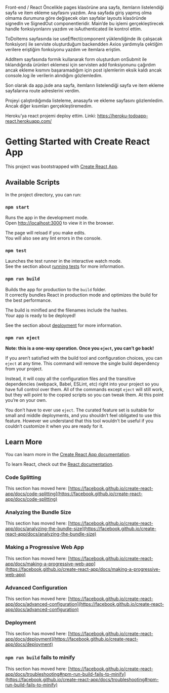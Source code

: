 Front-end / React
Öncelikle pages klasörüne ana sayfa, itemların listelendiği sayfa ve item ekleme sayfasını yazdım. Ana sayfada giriş yapmış olma olmama durumuna göre değişecek olan sayfalar layouts klasöründe signedIn ve SignedOut componentleridir. Main’de bu işlemi gerçekleştirecek handle fonksiyonlarını yazdım ve isAuthenticated ile kontrol ettim. 

ToDoItems sayfasında ise useEffect(component yüklendiğinde ilk çalışacak fonksiyon) ile serviste oluşturduğum backendden Axios yardımıyla çektiğim verilere eriştiğim fonksiyonu yazdım ve itemlara eriştim. 

AddItem sayfasında formik kullanarak form oluşturdum onSubmit ile tıklandığında ürünleri eklemesi için servisten add fonksiyonunu çağırdım ancak ekleme kısmını başaramadığım için post işlemlerim eksik kaldı ancak console.log ile verilerin alındığını gözlemledim.

Son olarak da app.jsde  ana sayfa, itemların listelendiği sayfa ve item ekleme sayfalarına route adreslerini verdim. 

Projeyi çalıştırdığımda listeleme, anasayfa ve ekleme sayfasını gözlemledim. Ancak diğer kısımları gerçekleştiremedim. 

Heroku’ya react projemi deploy ettim. Linki: https://heroku-todoapp-react.herokuapp.com/ 


# Getting Started with Create React App

This project was bootstrapped with [Create React App](https://github.com/facebook/create-react-app).

## Available Scripts

In the project directory, you can run:

### `npm start`

Runs the app in the development mode.\
Open [http://localhost:3000](http://localhost:3000) to view it in the browser.

The page will reload if you make edits.\
You will also see any lint errors in the console.

### `npm test`

Launches the test runner in the interactive watch mode.\
See the section about [running tests](https://facebook.github.io/create-react-app/docs/running-tests) for more information.

### `npm run build`

Builds the app for production to the `build` folder.\
It correctly bundles React in production mode and optimizes the build for the best performance.

The build is minified and the filenames include the hashes.\
Your app is ready to be deployed!

See the section about [deployment](https://facebook.github.io/create-react-app/docs/deployment) for more information.

### `npm run eject`

**Note: this is a one-way operation. Once you `eject`, you can’t go back!**

If you aren’t satisfied with the build tool and configuration choices, you can `eject` at any time. This command will remove the single build dependency from your project.

Instead, it will copy all the configuration files and the transitive dependencies (webpack, Babel, ESLint, etc) right into your project so you have full control over them. All of the commands except `eject` will still work, but they will point to the copied scripts so you can tweak them. At this point you’re on your own.

You don’t have to ever use `eject`. The curated feature set is suitable for small and middle deployments, and you shouldn’t feel obligated to use this feature. However we understand that this tool wouldn’t be useful if you couldn’t customize it when you are ready for it.

## Learn More

You can learn more in the [Create React App documentation](https://facebook.github.io/create-react-app/docs/getting-started).

To learn React, check out the [React documentation](https://reactjs.org/).

### Code Splitting

This section has moved here: [https://facebook.github.io/create-react-app/docs/code-splitting](https://facebook.github.io/create-react-app/docs/code-splitting)

### Analyzing the Bundle Size

This section has moved here: [https://facebook.github.io/create-react-app/docs/analyzing-the-bundle-size](https://facebook.github.io/create-react-app/docs/analyzing-the-bundle-size)

### Making a Progressive Web App

This section has moved here: [https://facebook.github.io/create-react-app/docs/making-a-progressive-web-app](https://facebook.github.io/create-react-app/docs/making-a-progressive-web-app)

### Advanced Configuration

This section has moved here: [https://facebook.github.io/create-react-app/docs/advanced-configuration](https://facebook.github.io/create-react-app/docs/advanced-configuration)

### Deployment

This section has moved here: [https://facebook.github.io/create-react-app/docs/deployment](https://facebook.github.io/create-react-app/docs/deployment)

### `npm run build` fails to minify

This section has moved here: [https://facebook.github.io/create-react-app/docs/troubleshooting#npm-run-build-fails-to-minify](https://facebook.github.io/create-react-app/docs/troubleshooting#npm-run-build-fails-to-minify)


